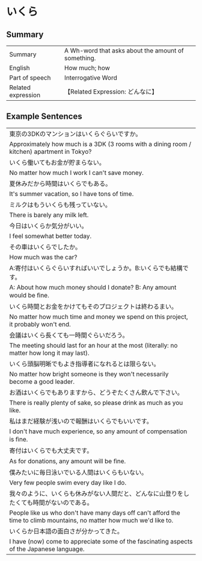# いくら

## Summary

<table><tr>   <td>Summary</td>   <td>A Wh-word that asks about the amount of something.</td></tr><tr>   <td>English</td>   <td>How much; how</td></tr><tr>   <td>Part of speech</td>   <td>Interrogative Word</td></tr><tr>   <td>Related expression</td>   <td>【Related Expression: どんなに】</td></tr></table>

## Example Sentences

<table><tr><td>東京の3DKのマンションはいくらぐらいですか。</td></tr><tr><td>Approximately how much is a 3DK (3 rooms with a dining room / kitchen) apartment in Tokyo?</td></tr><tr><td>いくら働いてもお金が貯まらない。</td></tr><tr><td>No matter how much I work I can't save money.</td></tr><tr><td>夏休みだから時間はいくらでもある。</td></tr><tr><td>It's summer vacation, so I have tons of time.</td></tr><tr><td>ミルクはもういくらも残っていない。</td></tr><tr><td>There is barely any milk left.</td></tr><tr><td>今日はいくらか気分がいい。</td></tr><tr><td>I feel somewhat better today.</td></tr><tr><td>その車はいくらでしたか。</td></tr><tr><td>How much was the car?</td></tr><tr><td>A:寄付はいくらぐらいすればいいでしょうか。B:いくらでも結構です。</td></tr><tr><td>A: About how much money should I donate?   B: Any amount would be ﬁne.</td></tr><tr><td>いくら時間とお金をかけてもそのプロジェクトは終わるまい。</td></tr><tr><td>No matter how much time and money we spend on this project, it probably won't end.</td></tr><tr><td>会議はいくら長くても一時間ぐらいだろう。</td></tr><tr><td>The meeting should last for an hour at the most (literally: no matter how long it may last).</td></tr><tr><td>いくら頭脳明晰でもよき指導者になれるとは限らない。</td></tr><tr><td>No matter how bright someone is they won't necessarily become a good leader.</td></tr><tr><td>お酒はいくらでもありますから、どうぞたくさん飲んで下さい。</td></tr><tr><td>There is really plenty of sake, so please drink as much as you like.</td></tr><tr><td>私はまだ経験が浅いので報酬はいくらでもいいです。</td></tr><tr><td>I don't have much experience, so any amount of compensation is ﬁne.</td></tr><tr><td>寄付はいくらでも大丈夫です。</td></tr><tr><td>As for donations, any amount will be ﬁne.</td></tr><tr><td>僕みたいに毎日泳いでいる人間はいくらもいない。</td></tr><tr><td>Very few people swim every day like I do.</td></tr><tr><td>我々のように、いくらも休みがない人間だと、どんなに山登りをしたくても時間がないのである。</td></tr><tr><td>People like us who don't have many days off can't afford the time to climb mountains, no matter how much we'd like to.</td></tr><tr><td>いくらか日本語の面白さが分かってきた。</td></tr><tr><td>I have (now) come to appreciate some of the fascinating aspects of the Japanese language.</td></tr></table>

